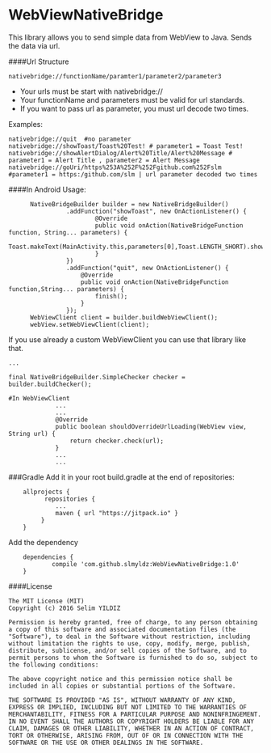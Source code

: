 # WebViewNativeBridge

This library allows you to send simple data from WebView to Java. Sends the data via url.

####Url Structure
```
nativebridge://functionName/paramter1/parameter2/parameter3
```
* Your urls must be start with nativebridge://
* Your functionName and parameters must be valid for url standards.
* If you want to pass url as parameter, you must url decode two times.

Examples:
```
nativebridge://quit  #no parameter
nativebridge://showToast/Toast%20Test! # parameter1 = Toast Test!
nativebridge://showAlertDialog/Alert%20Title/Alert%20Message # parameter1 = Alert Title , parameter2 = Alert Message
nativebridge://goUri/https%253A%252F%252Fgithub.com%252Fslm #parameter1 = https:/github.com/slm | url parameter decoded two times
```

####In Android Usage:

```
      NativeBridgeBuilder builder = new NativeBridgeBuilder()
                .addFunction("showToast", new OnActionListener() {
                        @Override
                        public void onAction(NativeBridgeFunction function, String... parameters) {
                            Toast.makeText(MainActivity.this,parameters[0],Toast.LENGTH_SHORT).show();
                        }
                })
                .addFunction("quit", new OnActionListener() {
                    @Override
                    public void onAction(NativeBridgeFunction function,String... parameters) {
                        finish();
                    }
                });
      WebViewClient client = builder.buildWebViewClient();
      webView.setWebViewClient(client);

```
If you use already a custom WebViewClient you can use that library like that.

```
...

final NativeBridgeBuilder.SimpleChecker checker =  builder.buildChecker();

#In WebViewClient
             ...
             ...
             @Override
             public boolean shouldOverrideUrlLoading(WebView view, String url) {
                 return checker.check(url);
             }
             ...
             ...

```


###Gradle
Add it in your root build.gradle at the end of repositories:
```
 	allprojects {
 		  repositories {
 			 ...
 			 maven { url "https://jitpack.io" }
 		 }
 	}
```
Add the dependency
```
 	dependencies {
	        compile 'com.github.slmyldz:WebViewNativeBridge:1.0'
	}
```

####License
```
The MIT License (MIT)
Copyright (c) 2016 Selim YILDIZ

Permission is hereby granted, free of charge, to any person obtaining a copy of this software and associated documentation files (the "Software"), to deal in the Software without restriction, including without limitation the rights to use, copy, modify, merge, publish, distribute, sublicense, and/or sell copies of the Software, and to permit persons to whom the Software is furnished to do so, subject to the following conditions:

The above copyright notice and this permission notice shall be included in all copies or substantial portions of the Software.

THE SOFTWARE IS PROVIDED "AS IS", WITHOUT WARRANTY OF ANY KIND, EXPRESS OR IMPLIED, INCLUDING BUT NOT LIMITED TO THE WARRANTIES OF MERCHANTABILITY, FITNESS FOR A PARTICULAR PURPOSE AND NONINFRINGEMENT. IN NO EVENT SHALL THE AUTHORS OR COPYRIGHT HOLDERS BE LIABLE FOR ANY CLAIM, DAMAGES OR OTHER LIABILITY, WHETHER IN AN ACTION OF CONTRACT, TORT OR OTHERWISE, ARISING FROM, OUT OF OR IN CONNECTION WITH THE SOFTWARE OR THE USE OR OTHER DEALINGS IN THE SOFTWARE.

```

